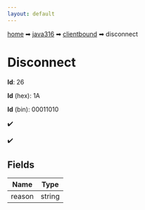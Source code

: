 ```yaml
---
layout: default
---
```


[home](/) ➡ [java316](/protocol/java316) ➡ [clientbound](/protocol/java316/clientbound) ➡ disconnect

# Disconnect

**Id**: 26

**Id** (hex): 1A

**Id** (bin): 00011010

✔️

✔️

## Fields

Name | Type
---|---
reason | string


